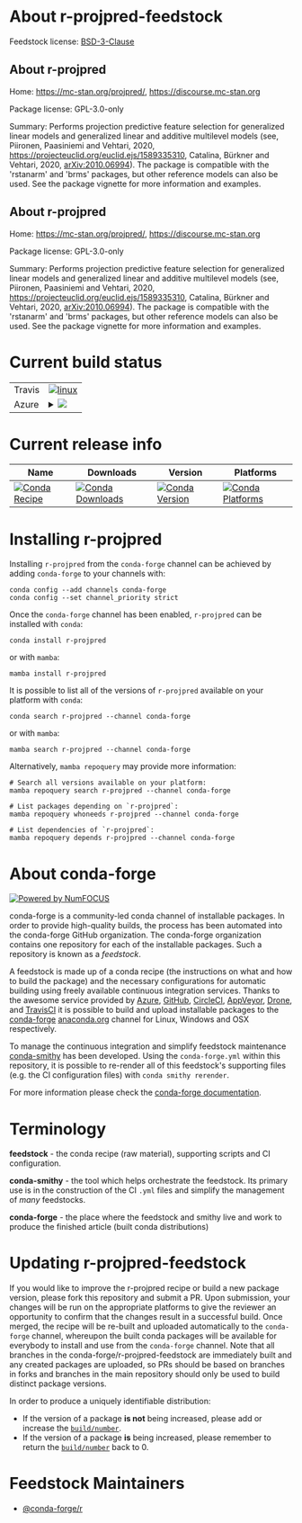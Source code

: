 About r-projpred-feedstock
==========================

Feedstock license: [BSD-3-Clause](https://github.com/conda-forge/r-projpred-feedstock/blob/main/LICENSE.txt)


About r-projpred
----------------

Home: https://mc-stan.org/projpred/, https://discourse.mc-stan.org

Package license: GPL-3.0-only

Summary: Performs projection predictive feature selection for generalized linear models and generalized linear and additive multilevel models (see, Piironen, Paasiniemi and Vehtari, 2020, <https://projecteuclid.org/euclid.ejs/1589335310>, Catalina, Bürkner and Vehtari, 2020, <arXiv:2010.06994>). The package is compatible with the 'rstanarm' and 'brms' packages, but other reference models can also be used. See the package vignette for more information and examples.

About r-projpred
----------------

Home: https://mc-stan.org/projpred/, https://discourse.mc-stan.org

Package license: GPL-3.0-only

Summary: Performs projection predictive feature selection for generalized linear models and generalized linear and additive multilevel models (see, Piironen, Paasiniemi and Vehtari, 2020, <https://projecteuclid.org/euclid.ejs/1589335310>, Catalina, Bürkner and Vehtari, 2020, <arXiv:2010.06994>). The package is compatible with the 'rstanarm' and 'brms' packages, but other reference models can also be used. See the package vignette for more information and examples.

Current build status
====================


<table><tr>
    <td>Travis</td>
    <td>
      <a href="https://app.travis-ci.com/conda-forge/r-projpred-feedstock">
        <img alt="linux" src="https://img.shields.io/travis/com/conda-forge/r-projpred-feedstock/main.svg?label=Linux">
      </a>
    </td>
  </tr>
    
  <tr>
    <td>Azure</td>
    <td>
      <details>
        <summary>
          <a href="https://dev.azure.com/conda-forge/feedstock-builds/_build/latest?definitionId=11066&branchName=main">
            <img src="https://dev.azure.com/conda-forge/feedstock-builds/_apis/build/status/r-projpred-feedstock?branchName=main">
          </a>
        </summary>
        <table>
          <thead><tr><th>Variant</th><th>Status</th></tr></thead>
          <tbody><tr>
              <td>linux_64_r_base4.3</td>
              <td>
                <a href="https://dev.azure.com/conda-forge/feedstock-builds/_build/latest?definitionId=11066&branchName=main">
                  <img src="https://dev.azure.com/conda-forge/feedstock-builds/_apis/build/status/r-projpred-feedstock?branchName=main&jobName=linux&configuration=linux%20linux_64_r_base4.3" alt="variant">
                </a>
              </td>
            </tr><tr>
              <td>linux_64_r_base4.4</td>
              <td>
                <a href="https://dev.azure.com/conda-forge/feedstock-builds/_build/latest?definitionId=11066&branchName=main">
                  <img src="https://dev.azure.com/conda-forge/feedstock-builds/_apis/build/status/r-projpred-feedstock?branchName=main&jobName=linux&configuration=linux%20linux_64_r_base4.4" alt="variant">
                </a>
              </td>
            </tr><tr>
              <td>linux_aarch64_r_base4.3</td>
              <td>
                <a href="https://dev.azure.com/conda-forge/feedstock-builds/_build/latest?definitionId=11066&branchName=main">
                  <img src="https://dev.azure.com/conda-forge/feedstock-builds/_apis/build/status/r-projpred-feedstock?branchName=main&jobName=linux&configuration=linux%20linux_aarch64_r_base4.3" alt="variant">
                </a>
              </td>
            </tr><tr>
              <td>linux_aarch64_r_base4.4</td>
              <td>
                <a href="https://dev.azure.com/conda-forge/feedstock-builds/_build/latest?definitionId=11066&branchName=main">
                  <img src="https://dev.azure.com/conda-forge/feedstock-builds/_apis/build/status/r-projpred-feedstock?branchName=main&jobName=linux&configuration=linux%20linux_aarch64_r_base4.4" alt="variant">
                </a>
              </td>
            </tr><tr>
              <td>linux_ppc64le_r_base4.3</td>
              <td>
                <a href="https://dev.azure.com/conda-forge/feedstock-builds/_build/latest?definitionId=11066&branchName=main">
                  <img src="https://dev.azure.com/conda-forge/feedstock-builds/_apis/build/status/r-projpred-feedstock?branchName=main&jobName=linux&configuration=linux%20linux_ppc64le_r_base4.3" alt="variant">
                </a>
              </td>
            </tr><tr>
              <td>linux_ppc64le_r_base4.4</td>
              <td>
                <a href="https://dev.azure.com/conda-forge/feedstock-builds/_build/latest?definitionId=11066&branchName=main">
                  <img src="https://dev.azure.com/conda-forge/feedstock-builds/_apis/build/status/r-projpred-feedstock?branchName=main&jobName=linux&configuration=linux%20linux_ppc64le_r_base4.4" alt="variant">
                </a>
              </td>
            </tr><tr>
              <td>osx_64_r_base4.3</td>
              <td>
                <a href="https://dev.azure.com/conda-forge/feedstock-builds/_build/latest?definitionId=11066&branchName=main">
                  <img src="https://dev.azure.com/conda-forge/feedstock-builds/_apis/build/status/r-projpred-feedstock?branchName=main&jobName=osx&configuration=osx%20osx_64_r_base4.3" alt="variant">
                </a>
              </td>
            </tr><tr>
              <td>osx_64_r_base4.4</td>
              <td>
                <a href="https://dev.azure.com/conda-forge/feedstock-builds/_build/latest?definitionId=11066&branchName=main">
                  <img src="https://dev.azure.com/conda-forge/feedstock-builds/_apis/build/status/r-projpred-feedstock?branchName=main&jobName=osx&configuration=osx%20osx_64_r_base4.4" alt="variant">
                </a>
              </td>
            </tr><tr>
              <td>win_64_r_base4.3</td>
              <td>
                <a href="https://dev.azure.com/conda-forge/feedstock-builds/_build/latest?definitionId=11066&branchName=main">
                  <img src="https://dev.azure.com/conda-forge/feedstock-builds/_apis/build/status/r-projpred-feedstock?branchName=main&jobName=win&configuration=win%20win_64_r_base4.3" alt="variant">
                </a>
              </td>
            </tr><tr>
              <td>win_64_r_base4.4</td>
              <td>
                <a href="https://dev.azure.com/conda-forge/feedstock-builds/_build/latest?definitionId=11066&branchName=main">
                  <img src="https://dev.azure.com/conda-forge/feedstock-builds/_apis/build/status/r-projpred-feedstock?branchName=main&jobName=win&configuration=win%20win_64_r_base4.4" alt="variant">
                </a>
              </td>
            </tr>
          </tbody>
        </table>
      </details>
    </td>
  </tr>
</table>

Current release info
====================

| Name | Downloads | Version | Platforms |
| --- | --- | --- | --- |
| [![Conda Recipe](https://img.shields.io/badge/recipe-r--projpred-green.svg)](https://anaconda.org/conda-forge/r-projpred) | [![Conda Downloads](https://img.shields.io/conda/dn/conda-forge/r-projpred.svg)](https://anaconda.org/conda-forge/r-projpred) | [![Conda Version](https://img.shields.io/conda/vn/conda-forge/r-projpred.svg)](https://anaconda.org/conda-forge/r-projpred) | [![Conda Platforms](https://img.shields.io/conda/pn/conda-forge/r-projpred.svg)](https://anaconda.org/conda-forge/r-projpred) |

Installing r-projpred
=====================

Installing `r-projpred` from the `conda-forge` channel can be achieved by adding `conda-forge` to your channels with:

```
conda config --add channels conda-forge
conda config --set channel_priority strict
```

Once the `conda-forge` channel has been enabled, `r-projpred` can be installed with `conda`:

```
conda install r-projpred
```

or with `mamba`:

```
mamba install r-projpred
```

It is possible to list all of the versions of `r-projpred` available on your platform with `conda`:

```
conda search r-projpred --channel conda-forge
```

or with `mamba`:

```
mamba search r-projpred --channel conda-forge
```

Alternatively, `mamba repoquery` may provide more information:

```
# Search all versions available on your platform:
mamba repoquery search r-projpred --channel conda-forge

# List packages depending on `r-projpred`:
mamba repoquery whoneeds r-projpred --channel conda-forge

# List dependencies of `r-projpred`:
mamba repoquery depends r-projpred --channel conda-forge
```


About conda-forge
=================

[![Powered by
NumFOCUS](https://img.shields.io/badge/powered%20by-NumFOCUS-orange.svg?style=flat&colorA=E1523D&colorB=007D8A)](https://numfocus.org)

conda-forge is a community-led conda channel of installable packages.
In order to provide high-quality builds, the process has been automated into the
conda-forge GitHub organization. The conda-forge organization contains one repository
for each of the installable packages. Such a repository is known as a *feedstock*.

A feedstock is made up of a conda recipe (the instructions on what and how to build
the package) and the necessary configurations for automatic building using freely
available continuous integration services. Thanks to the awesome service provided by
[Azure](https://azure.microsoft.com/en-us/services/devops/), [GitHub](https://github.com/),
[CircleCI](https://circleci.com/), [AppVeyor](https://www.appveyor.com/),
[Drone](https://cloud.drone.io/welcome), and [TravisCI](https://travis-ci.com/)
it is possible to build and upload installable packages to the
[conda-forge](https://anaconda.org/conda-forge) [anaconda.org](https://anaconda.org/)
channel for Linux, Windows and OSX respectively.

To manage the continuous integration and simplify feedstock maintenance
[conda-smithy](https://github.com/conda-forge/conda-smithy) has been developed.
Using the ``conda-forge.yml`` within this repository, it is possible to re-render all of
this feedstock's supporting files (e.g. the CI configuration files) with ``conda smithy rerender``.

For more information please check the [conda-forge documentation](https://conda-forge.org/docs/).

Terminology
===========

**feedstock** - the conda recipe (raw material), supporting scripts and CI configuration.

**conda-smithy** - the tool which helps orchestrate the feedstock.
                   Its primary use is in the construction of the CI ``.yml`` files
                   and simplify the management of *many* feedstocks.

**conda-forge** - the place where the feedstock and smithy live and work to
                  produce the finished article (built conda distributions)


Updating r-projpred-feedstock
=============================

If you would like to improve the r-projpred recipe or build a new
package version, please fork this repository and submit a PR. Upon submission,
your changes will be run on the appropriate platforms to give the reviewer an
opportunity to confirm that the changes result in a successful build. Once
merged, the recipe will be re-built and uploaded automatically to the
`conda-forge` channel, whereupon the built conda packages will be available for
everybody to install and use from the `conda-forge` channel.
Note that all branches in the conda-forge/r-projpred-feedstock are
immediately built and any created packages are uploaded, so PRs should be based
on branches in forks and branches in the main repository should only be used to
build distinct package versions.

In order to produce a uniquely identifiable distribution:
 * If the version of a package **is not** being increased, please add or increase
   the [``build/number``](https://docs.conda.io/projects/conda-build/en/latest/resources/define-metadata.html#build-number-and-string).
 * If the version of a package **is** being increased, please remember to return
   the [``build/number``](https://docs.conda.io/projects/conda-build/en/latest/resources/define-metadata.html#build-number-and-string)
   back to 0.

Feedstock Maintainers
=====================

* [@conda-forge/r](https://github.com/orgs/conda-forge/teams/r/)

